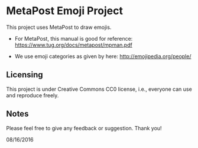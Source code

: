 # MetaPost Emoji Project

This project uses MetaPost to draw emojis. 

- For MetaPost, this manual is good for reference: https://www.tug.org/docs/metapost/mpman.pdf

- We use emoji categories as given by here: http://emojipedia.org/people/


## Licensing

This project is under Creative Commons CC0 license, i.e., everyone can use and reproduce freely.

## Notes

Please feel free to give any feedback or suggestion. Thank you!

08/16/2016
